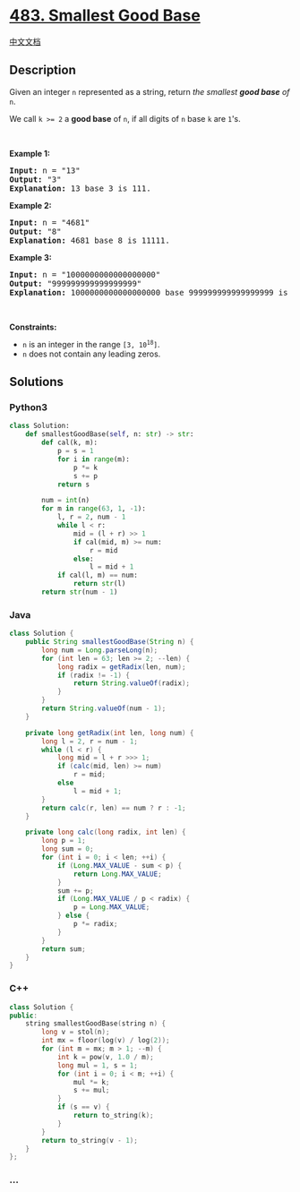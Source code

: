 # [483. Smallest Good Base](https://leetcode.com/problems/smallest-good-base)

[中文文档](/solution/0400-0499/0483.Smallest%20Good%20Base/README.md)

## Description

<p>Given an integer <code>n</code> represented as a string, return <em>the smallest <strong>good base</strong> of</em> <code>n</code>.</p>

<p>We call <code>k &gt;= 2</code> a <strong>good base</strong> of <code>n</code>, if all digits of <code>n</code> base <code>k</code> are <code>1</code>&#39;s.</p>

<p>&nbsp;</p>
<p><strong class="example">Example 1:</strong></p>

<pre>
<strong>Input:</strong> n = &quot;13&quot;
<strong>Output:</strong> &quot;3&quot;
<strong>Explanation:</strong> 13 base 3 is 111.
</pre>

<p><strong class="example">Example 2:</strong></p>

<pre>
<strong>Input:</strong> n = &quot;4681&quot;
<strong>Output:</strong> &quot;8&quot;
<strong>Explanation:</strong> 4681 base 8 is 11111.
</pre>

<p><strong class="example">Example 3:</strong></p>

<pre>
<strong>Input:</strong> n = &quot;1000000000000000000&quot;
<strong>Output:</strong> &quot;999999999999999999&quot;
<strong>Explanation:</strong> 1000000000000000000 base 999999999999999999 is 11.
</pre>

<p>&nbsp;</p>
<p><strong>Constraints:</strong></p>

<ul>
	<li><code>n</code> is an integer in the range <code>[3, 10<sup>18</sup>]</code>.</li>
	<li><code>n</code> does not contain any leading zeros.</li>
</ul>

## Solutions

<!-- tabs:start -->

### **Python3**

```python
class Solution:
    def smallestGoodBase(self, n: str) -> str:
        def cal(k, m):
            p = s = 1
            for i in range(m):
                p *= k
                s += p
            return s

        num = int(n)
        for m in range(63, 1, -1):
            l, r = 2, num - 1
            while l < r:
                mid = (l + r) >> 1
                if cal(mid, m) >= num:
                    r = mid
                else:
                    l = mid + 1
            if cal(l, m) == num:
                return str(l)
        return str(num - 1)
```

### **Java**

```java
class Solution {
    public String smallestGoodBase(String n) {
        long num = Long.parseLong(n);
        for (int len = 63; len >= 2; --len) {
            long radix = getRadix(len, num);
            if (radix != -1) {
                return String.valueOf(radix);
            }
        }
        return String.valueOf(num - 1);
    }

    private long getRadix(int len, long num) {
        long l = 2, r = num - 1;
        while (l < r) {
            long mid = l + r >>> 1;
            if (calc(mid, len) >= num)
                r = mid;
            else
                l = mid + 1;
        }
        return calc(r, len) == num ? r : -1;
    }

    private long calc(long radix, int len) {
        long p = 1;
        long sum = 0;
        for (int i = 0; i < len; ++i) {
            if (Long.MAX_VALUE - sum < p) {
                return Long.MAX_VALUE;
            }
            sum += p;
            if (Long.MAX_VALUE / p < radix) {
                p = Long.MAX_VALUE;
            } else {
                p *= radix;
            }
        }
        return sum;
    }
}
```

### **C++**

```cpp
class Solution {
public:
    string smallestGoodBase(string n) {
        long v = stol(n);
        int mx = floor(log(v) / log(2));
        for (int m = mx; m > 1; --m) {
            int k = pow(v, 1.0 / m);
            long mul = 1, s = 1;
            for (int i = 0; i < m; ++i) {
                mul *= k;
                s += mul;
            }
            if (s == v) {
                return to_string(k);
            }
        }
        return to_string(v - 1);
    }
};
```

### **...**

```

```

<!-- tabs:end -->
